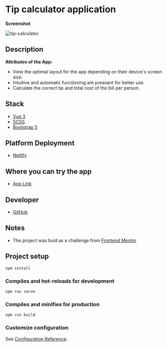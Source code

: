 # Tip calculator application

**Screenshot**

![tip-calculator](https://user-images.githubusercontent.com/43696707/131006535-5dcf6ade-8a04-409e-9ac7-c8b091f1a18b.png)

## Description

**Attributes of the App:**

- View the optimal layout for the app depending on their device's screen size.
- Intuitive and automatic functioning are preasant for better use.
- Calculate the correct tip and total cost of the bill per person.

## Stack
- [Vue 3](https://v3.vuejs.org/)
- [SCSS](https://sass-lang.com/)
- [Bootstrap 5](https://getbootstrap.com/docs/5.0/getting-started/introduction/)

## Platform Deployment
- [Netlify](https://www.netlify.com/)

## Where you can try the app
- [App Link](https://vue-tip-calculator.netlify.app)

## Developer
- [GitHub](https://github.com/Evertrix)

## Notes
- The project was buid as a challenge from [Frontend Mentor](https://www.frontendmentor.io/)

## Project setup
	npm install

### Compiles and hot-reloads for development
	npm run serve

### Compiles and minifies for production
	npm run build

### Customize configuration
See [Configuration Reference][1].

[1]:	https://cli.vuejs.org/config/
